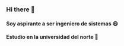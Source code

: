 ### Hi there 👋
#### Soy aspirante a ser ingeniero de sistemas :satisfied:
#### Estudio en la universidad del norte :closed_book:

